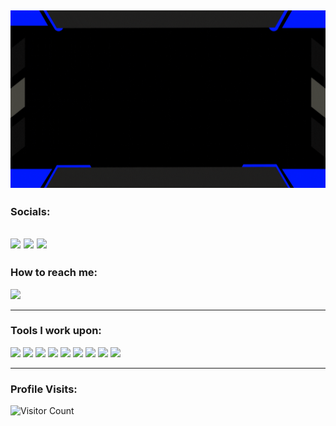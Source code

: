 [![@ambo18](https://raw.githubusercontent.com/ambo18/ambo18/main/assets/rjhel2.gif)](https://web.facebook.com/rjheltandugon18)
------------------------------------------- 
### Socials: 
<a href="https://www.linkedin.com/in/r-jhel-tandugon-66052928a/"><img src="https://img.shields.io/badge/Rjhel_Linkedin-%230077B5.svg?&style=for-the-badge&logo=linkedin&logoColor=white"></a> <a href="https://web.facebook.com/rjheltandugon18"><img src="https://img.shields.io/badge/Rjhel_Facebook-1877F2?style=for-the-badge&logo=facebook&logoColor=white"></a> <a href="https://www.instagram.com/_shutodorki/"><img src="https://img.shields.io/badge/Rjhel_Instagram-%23E4405F.svg?style=for-the-badge&logo=instagram&logoColor=white"></a>
------------------------------------------- 
### How to reach me: 
<a href="mailto: rjheltandugon101801@gmail.com">
<img src="https://img.shields.io/badge/-rjheltandugon101801%40gmail.com-7B83EB?&style=for-the-badge&logo=Microsoft-outlook&logoColor=white" ></a> 

-------------------------------------------

### Tools I work upon:
<img src="https://img.shields.io/badge/html5-%23E34F26.svg?style=for-the-badge&logo=html5&logoColor=white">   <img src="https://img.shields.io/badge/css3%20-%2314354C.svg?&style=for-the-badge&logo=css3&logoColor=white">   <img src="https://img.shields.io/badge/javascript%20-%23323330.svg?&style=for-the-badge&logo=javascript&logoColor=%23F7DF1E">   <img src="https://img.shields.io/badge/PHP-777BB4?style=for-the-badge&logo=php&logoColor=white">   <img src="https://img.shields.io/badge/MySQL-00000F?style=for-the-badge&logo=mysql&logoColor=white">   <img src="https://img.shields.io/badge/Python-3776AB?style=for-the-badge&logo=python&logoColor=white">   <img src="https://img.shields.io/badge/Android_Studio-3DDC84?style=for-the-badge&logo=android-studio&logoColor=white">   <img src="http://img.shields.io/badge/-VS%20Code-000000?style=for-the-badge&logo=Visual-studio-code&logoColor=blue">  <img src="https://img.shields.io/badge/Canva-%2300C4CC.svg?style=for-the-badge&logo=Canva&logoColor=white">  

------------------------------------------- 

### Profile Visits:
![Visitor Count](https://profile-counter.glitch.me/{ambo18}/count.svg)
